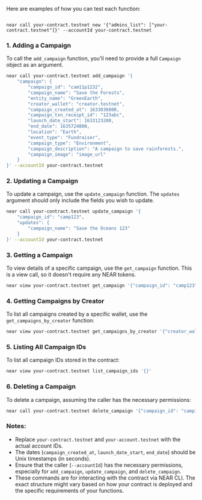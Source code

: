 
Here are examples of how you can test each function:


```

near call your-contract.testnet new '{"admins_list": ["your-contract.testnet"]}' --accountId your-contract.testnet

```


### 1. Adding a Campaign

To call the `add_campaign` function, you'll need to provide a full `Campaign` object as an argument.

```bash
near call your-contract.testnet add_campaign '{
    "campaign": {
        "campaign_id": "cam11p1232",
        "campaign_name": "Save the Forests",
        "entity_name": "GreenEarth",
        "creator_wallet": "creator.testnet",
        "campaign_created_at": 1633036800,
        "campaign_txn_receipt_id": "123abc",
        "launch_date_start": 1633123200,
        "end_date": 1635724800,
        "location": "Earth",
        "event_type": "Fundraiser",
        "campaign_type": "Environment",
        "campaign_description": "A campaign to save rainforests.",
        "campaign_image": "image_url"
    }
}' --accountId your-contract.testnet
```

### 2. Updating a Campaign

To update a campaign, use the `update_campaign` function. The `updates` argument should only include the fields you wish to update.

```bash
near call your-contract.testnet update_campaign '{
    "campaign_id": "camp123",
    "updates": {
        "campaign_name": "Save the Oceans 123"
    }
}' --accountId your-contract.testnet
```

### 3. Getting a Campaign

To view details of a specific campaign, use the `get_campaign` function. This is a view call, so it doesn't require any NEAR tokens.

```bash
near view your-contract.testnet get_campaign '{"campaign_id": "camp123"}'
```

### 4. Getting Campaigns by Creator

To list all campaigns created by a specific wallet, use the `get_campaigns_by_creator` function:

```bash
near view your-contract.testnet get_campaigns_by_creator '{"creator_wallet": "creator.testnet"}'
```

### 5. Listing All Campaign IDs

To list all campaign IDs stored in the contract:

```bash
near view your-contract.testnet list_campaign_ids '{}'
```

### 6. Deleting a Campaign

To delete a campaign, assuming the caller has the necessary permissions:

```bash
near call your-contract.testnet delete_campaign '{"campaign_id": "camp123"}' --accountId your-account.testnet
```

### Notes:

- Replace `your-contract.testnet` and `your-account.testnet` with the actual account IDs.
- The dates (`campaign_created_at`, `launch_date_start`, `end_date`) should be Unix timestamps (in seconds).
- Ensure that the caller (`--accountId`) has the necessary permissions, especially for `add_campaign`, `update_campaign`, and `delete_campaign`.
- These commands are for interacting with the contract via NEAR CLI. The exact structure might vary based on how your contract is deployed and the specific requirements of your functions.